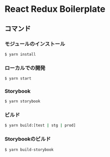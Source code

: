 # React Redux Boilerplate

## コマンド

### モジュールのインストール
```sh
$ yarn install
```

### ローカルでの開発

```sh
$ yarn start
```

### Storybook

```sh
$ yarn storybook
```

### ビルド

```sh
$ yarn build:[test | stg | prod]
```

### Storybookのビルド

```sh
$ yarn build-storybook
```
